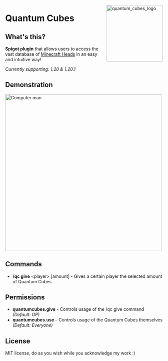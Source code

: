 <img src="https://media.discordapp.net/attachments/794706722588983327/1149100624995172393/0c8b4921ee384ed0a657f00df782c57e.png" alt="quantum_cubes_logo" align="right" width="180"></img>
# Quantum Cubes
## What's this?
**Spigot plugin** that allows users to access the vast database of [Minecraft Heads](https://minecraft-heads.com/) in an easy and intuitive way!

_Currently supporting: 1.20 & 1.20.1_
## Demonstration
<img src="https://github.com/Axyss/QuantumCubes/assets/55812692/abb5fe2b-986e-46e0-bb73-58c4e49339a1" alt="Computer man" width="500px" text-align="right">

## Commands
- **/qc give** \<player\> [amount] - Gives a certain player the selected amount of Quantum Cubes
## Permissions
- **quantumcubes.give** - Controls usage of the /qc give command _(Default: OP)_
- **quantumcubes.use** - Controls usage of the Quantum Cubes themselves _(Default: Everyone)_
## License
MIT license, do as you wish while you acknowledge my work :)
